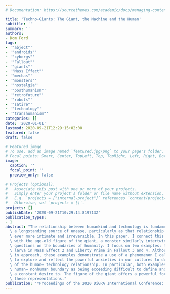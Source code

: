 ```yaml
---
# Documentation: https://sourcethemes.com/academic/docs/managing-content/

title: 'Techno-Giants: The Giant, the Machine and the Human'
subtitle: ''
summary: ''
authors:
- Dom Ford
tags:
- '"abject"'
- '"androids"'
- '"cyborgs"'
- '"Fallout"'
- '"giants"'
- '"Mass Effect"'
- '"mechas"'
- '"monsters"'
- '"nostalgia"'
- '"posthumanism"'
- '"retrofuture"'
- '"robots"'
- '"satire"'
- '"technology"'
- '"transhumanism"'
categories: []
date: '2020-01-01'
lastmod: 2020-09-21T12:29:15+02:00
featured: false
draft: false

# Featured image
# To use, add an image named `featured.jpg/png` to your page's folder.
# Focal points: Smart, Center, TopLeft, Top, TopRight, Left, Right, BottomLeft, Bottom, BottomRight.
image:
  caption: ''
  focal_point: ''
  preview_only: false

# Projects (optional).
#   Associate this post with one or more of your projects.
#   Simply enter your project's folder or file name without extension.
#   E.g. `projects = ["internal-project"]` references `content/project/deep-learning/index.md`.
#   Otherwise, set `projects = []`.
projects: []
publishDate: '2020-09-21T10:29:14.819713Z'
publication_types:
- 1
abstract: "The relationship between humankind and technology is fundamental, but also\
  \ a longstanding source of unease, particularly as that relationship has become\
  \ ever more intimate and irreversible. In this paper, I connect this age-old anxiety\
  \ with the age-old figure of the giant, a monster similarly intertwined with ancient\
  \ questions on the boundaries of humanity. I focus on two examples: the Human-Reaper\
  \ larva in Mass Effect 2 and Liberty Prime in Fallout 3 and 4. Although different\
  \ in approach, these examples demonstrate a use of a phenomenon I call the `techno-giant'\
  \ to explore and reflect the powerful anxieties in our cultures to do with the future\
  \ of the human– technology relationship. In particular, both examples expose the\
  \ human– nonhuman boundary as being exceeding difficult to define and place, despite\
  \ a constant desire to. The figure of the giant offers a powerful focal point for\
  \ these representations."
publication: '*Proceedings of the 2020 DiGRA International Conference: Play Everywhere*'
---
```

